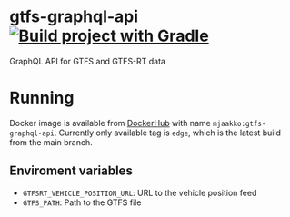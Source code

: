 # gtfs-graphql-api [![Build project with Gradle](https://github.com/mjaakko/gtfs-graphql-api/actions/workflows/build.yml/badge.svg)](https://github.com/mjaakko/gtfs-graphql-api/actions/workflows/build.yml)
GraphQL API for GTFS and GTFS-RT data

# Running

Docker image is available from [DockerHub](https://hub.docker.com/r/mjaakko/gtfs-graphql-api) with name `mjaakko:gtfs-graphql-api`. Currently only available tag is `edge`, which is the latest build from the main branch.

## Enviroment variables

* `GTFSRT_VEHICLE_POSITION_URL`: URL to the vehicle position feed
* `GTFS_PATH`: Path to the GTFS file

